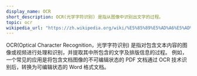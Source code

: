 ```yaml
---
display_name: OCR
short_description: OCR(光学字符识别) 是指从图像中识别出文字的过程。
topic: ocr
wikipedia_url: "https://zh.wikipedia.org/wiki/%E5%85%89%E5%AD%A6%E5%AD%97%E7%AC%A6%E8%AF%86%E5%88%AB"
---
```

OCR(Optical Character Recognition，光学字符识别) 是指对包含文本内容的图像或视频进行处理和识别，并提取其中所包含的文字及排版信息的过程。
例如，一个常见的应用是将包含文档图像的不可编辑状态的 PDF 文档通过 OCR 技术识别后，转换为可编辑状态的 Word 格式文档。
